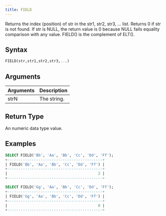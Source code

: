 ```yaml
---
title: FIELD
---
```


Returns the index (position) of str in the str1, str2, str3, ... list. Returns 0 if str is not found.
If str is NULL, the return value is 0 because NULL fails equality comparison with any value.
FIELD() is the complement of ELT().

## Syntax

```sql
FIELD(str,str1,str2,str3,...)
```

## Arguments

| Arguments   | Description |
| ----------- | ----------- |
| strN | The string. |

## Return Type

An numeric data type value.

## Examples

```sql
SELECT FIELD('Bb', 'Aa', 'Bb', 'Cc', 'Dd', 'Ff');
+-------------------------------------------+
| FIELD('Bb', 'Aa', 'Bb', 'Cc', 'Dd', 'Ff') |
+-------------------------------------------+
|                                         2 |
+-------------------------------------------+

SELECT FIELD('Gg', 'Aa', 'Bb', 'Cc', 'Dd', 'Ff');
+-------------------------------------------+
| FIELD('Gg', 'Aa', 'Bb', 'Cc', 'Dd', 'Ff') |
+-------------------------------------------+
|                                         0 |
+-------------------------------------------+
```
